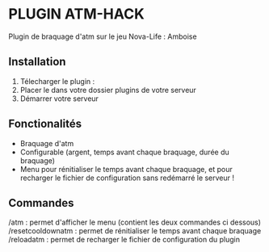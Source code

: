 
# PLUGIN ATM-HACK

Plugin de braquage d'atm sur le jeu Nova-Life : Amboise




## Installation
1. Télecharger le plugin : 
2. Placer le dans votre dossier plugins de votre serveur
3. Démarrer votre serveur




## Fonctionalités

- Braquage d'atm
- Configurable (argent, temps avant chaque braquage, durée du braquage)
- Menu pour rénitialiser le temps avant chaque braquage, et pour recharger le fichier de configuration sans redémarré le serveur !


## Commandes

/atm : permet d'afficher le menu (contient les deux commandes ci dessous)  
/resetcooldownatm : permet de rénitialiser le temps avant chaque braquage  
/reloadatm : permet de recharger le fichier de configuration du plugin

